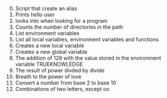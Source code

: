 0. Script that create an alias
1. Prints hello user
2. looks into when looking for a program
3. Counts the number of directories in the path
4. List environment variables
5. List all local variables, environment variables and functions
6. Creates a new local variable
7. Creates a new global variable
8. The addition of 128 with the value stored in the environment variable TRUEKNOWLEDGE
9. The result of power divded by divide
10. Breath to the power of love
11. Convert a number from base 2 to base 10
12. Combinations of two letters, except oo
